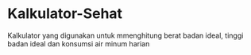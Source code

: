 # Kalkulator-Sehat
Kalkulator yang digunakan untuk mmenghitung berat badan ideal, tinggi badan ideal dan konsumsi air minum harian
